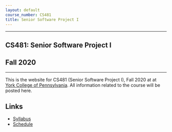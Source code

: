 ```yaml
---
layout: default
course_number: CS481
title: Senior Software Project I
---
```


--- --- --- --- --- --- --- --- --- --- --- --- --- --- --- --- --- --- --- --- --- --- --- ---

## CS481: Senior Software Project I

## Fall 2020

--- --- --- --- --- --- --- --- --- --- --- --- --- --- --- --- --- --- --- --- --- --- --- ---

This is the website for CS481 (Senior Software Project I), Fall 2020 at at [York College of Pennsylvania](http://www.ycp.edu).  All information related to the course will be posted here.

## Links

* [Syllabus](syllabus.html)
* [Schedule](schedule.html)